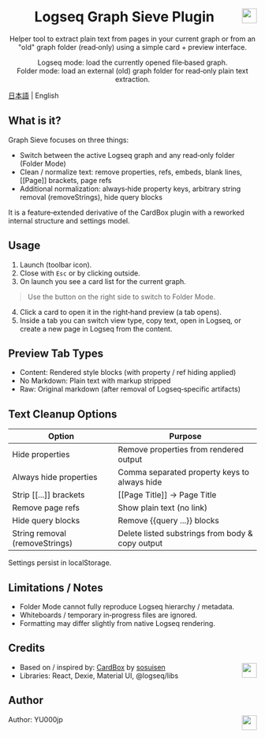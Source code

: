 <div align="center">

# Logseq Graph Sieve Plugin <a href="https://www.buymeacoffee.com/hidekaz"><img align="right" src="https://cdn.buymeacoffee.com/buttons/v2/default-yellow.png" height="30" /></a>

Helper tool to extract plain text from pages in your current graph or from an "old" graph folder (read‑only) using a simple card + preview interface.

Logseq mode: load the currently opened file‑based graph.  
Folder mode: load an external (old) graph folder for read‑only plain text extraction.

</div>

[日本語](./README.ja.md) | English

## What is it?
Graph Sieve focuses on three things:

- Switch between the active Logseq graph and any read‑only folder (Folder Mode)
- Clean / normalize text: remove properties, refs, embeds, blank lines, [[Page]] brackets, page refs
- Additional normalization: always‑hide property keys, arbitrary string removal (removeStrings), hide query blocks

It is a feature‑extended derivative of the CardBox plugin with a reworked internal structure and settings model.

## Usage
1. Launch (toolbar icon).
2. Close with `Esc` or by clicking outside.
3. On launch you see a card list for the current graph.  
  > Use the button on the right side to switch to Folder Mode.
4. Click a card to open it in the right‑hand preview (a tab opens).
5. Inside a tab you can switch view type, copy text, open in Logseq, or create a new page in Logseq from the content.

## Preview Tab Types
- Content: Rendered style blocks (with property / ref hiding applied)
- No Markdown: Plain text with markup stripped
- Raw: Original markdown (after removal of Logseq‑specific artifacts)

## Text Cleanup Options
| Option | Purpose |
|--------|---------|
| Hide properties | Remove properties from rendered output |
| Always hide properties | Comma separated property keys to always hide |
| Strip [[...]] brackets | [[Page Title]] → Page Title |
| Remove page refs | Show plain text (no link) |
| Hide query blocks | Remove {{query ...}} blocks |
| String removal (removeStrings) | Delete listed substrings from body & copy output |

Settings persist in localStorage.

## Limitations / Notes
- Folder Mode cannot fully reproduce Logseq hierarchy / metadata.
- Whiteboards / temporary in‑progress files are ignored.
- Formatting may differ slightly from native Logseq rendering.

## Credits
- Based on / inspired by: [CardBox](https://github.com/sosuisen/logseq-cardbox) by [sosuisen](https://github.com/sosuisen)  [<img align="right" src="https://cdn.buymeacoffee.com/buttons/v2/default-yellow.png" height="30"/>](https://www.buymeacoffee.com/hidekaz)
- Libraries: React, Dexie, Material UI, @logseq/libs

## Author
Author: YU000jp [<img align="right" src="https://cdn.buymeacoffee.com/buttons/v2/default-yellow.png" height="30"/>](https://buymeacoffee.com/yu000japan)
